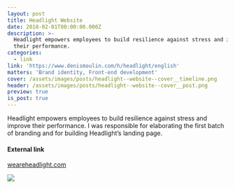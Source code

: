 ```yaml
---
layout: post
title: Headlight Website
date: 2018-02-01T00:00:00.000Z
description: >-
  Headlight empowers employees to build resilience against stress and improve
  their performance.
categories:
  - link
link: 'https://www.denismoulin.com/h/headlight/english'
matters: 'Brand identity, Front-end development'
cover: /assets/images/posts/headlight--website--cover__timeline.png
header: /assets/images/posts/headlight--website--cover__post.png
preview: true
is_post: true
---
```

Headlight empowers employees to build resilience against stress and improve their performance. I was responsible for elaborating the first batch of branding and for building Headlight’s landing page.

#### External link

[weareheadlight.com](https://www.denismoulin.com/h/headlight/english)

![](../../assets/images/posts/headlight--website--content--0.png)
